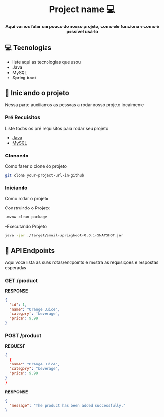 <h1 align="center" style="font-weight: bold;">Project name 💻</h1>

<p align="center">
    <b>Aqui vamos falar um pouco do nosso projeto, como ele funciona e como é possível usá-lo</b>
</p>

<h2 id="technologies">💻 Tecnologias</h2>

- liste aqui as tecnologias que usou
- Java
- MySQL
- Spring boot

<h2 id="started">🚀 Iniciando o projeto</h2>

Nessa parte auxiliamos as pessoas a rodar nosso projeto localmente

<h3>Pré Requisitos</h3>

Liste todos os pré requisitos para rodar seu projeto

- [Java](https://github.com/)
- [MySQL](https://github.com/)

<h3>Clonando</h3>

Como fazer o clone do projeto

```bash
git clone your-project-url-in-github
```

<h3>Iniciando</h3>

Como rodar o projeto

Construindo o Projeto:

```bash
.mvnw clean package

```

-Executando Projeto:

```bash
java -jar ./target/email-springboot-0.0.1-SNAPSHOT.jar

```

<h2 id="routes">📍 API Endpoints</h2>

Aqui você lista as suas rotas/endpoints e mostra as requisições e respostas esperadas
​

<h3 id="get-auth-detail">GET /product</h3>

**RESPONSE**

```json
{
  "id": 1,
  "name": "Orange Juice",
  "category": "beverage",
  "price": 9.99
}
```

<h3 id="post-auth-detail">POST /product</h3>

**REQUEST**

```json
{
  {
  "name": "Orange Juice",
  "category": "beverage",
  "price": 9.99
}
}
```

**RESPONSE**

```json
{
  "message": "The product has been added successfully."
}
```
